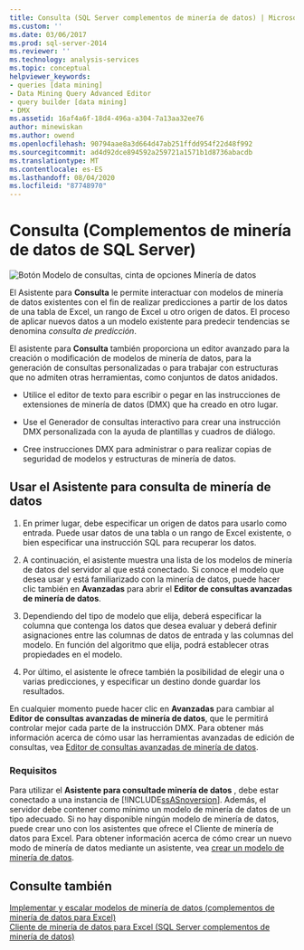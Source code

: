 ```yaml
---
title: Consulta (SQL Server complementos de minería de datos) | Microsoft Docs
ms.custom: ''
ms.date: 03/06/2017
ms.prod: sql-server-2014
ms.reviewer: ''
ms.technology: analysis-services
ms.topic: conceptual
helpviewer_keywords:
- queries [data mining]
- Data Mining Query Advanced Editor
- query builder [data mining]
- DMX
ms.assetid: 16af4a6f-18d4-496a-a304-7a13aa32ee76
author: minewiskan
ms.author: owend
ms.openlocfilehash: 90794aae8a3d664d47ab251ffdd954f22d48f992
ms.sourcegitcommit: ad4d92dce894592a259721a1571b1d8736abacdb
ms.translationtype: MT
ms.contentlocale: es-ES
ms.lasthandoff: 08/04/2020
ms.locfileid: "87748970"
---
```

# <a name="query-sql-server-data-mining-add-ins"></a>Consulta (Complementos de minería de datos de SQL Server)
  ![Botón Modelo de consultas, cinta de opciones Minería de datos](media/dmc-query.gif "Botón Modelo de consultas, cinta de opciones Minería de datos")  
  
 El Asistente para **Consulta** le permite interactuar con modelos de minería de datos existentes con el fin de realizar predicciones a partir de los datos de una tabla de Excel, un rango de Excel u otro origen de datos. El proceso de aplicar nuevos datos a un modelo existente para predecir tendencias se denomina *consulta de predicción*.  
  
 El asistente para **Consulta** también proporciona un editor avanzado para la creación o modificación de modelos de minería de datos, para la generación de consultas personalizadas o para trabajar con estructuras que no admiten otras herramientas, como conjuntos de datos anidados.  
  
-   Utilice el editor de texto para escribir o pegar en las instrucciones de extensiones de minería de datos (DMX) que ha creado en otro lugar.  
  
-   Use el Generador de consultas interactivo para crear una instrucción DMX personalizada con la ayuda de plantillas y cuadros de diálogo.  
  
-   Cree instrucciones DMX para administrar o para realizar copias de seguridad de modelos y estructuras de minería de datos.  
  
## <a name="using-the-query-wizard"></a>Usar el Asistente para consulta de minería de datos  
  
1.  En primer lugar, debe especificar un origen de datos para usarlo como entrada. Puede usar datos de una tabla o un rango de Excel existente, o bien especificar una instrucción SQL para recuperar los datos.  
  
2.  A continuación, el asistente muestra una lista de los modelos de minería de datos del servidor al que está conectado. Si conoce el modelo que desea usar y está familiarizado con la minería de datos, puede hacer clic también en **Avanzadas** para abrir el **Editor de consultas avanzadas de minería de datos**.  
  
3.  Dependiendo del tipo de modelo que elija, deberá especificar la columna que contenga los datos que desea evaluar y deberá definir asignaciones entre las columnas de datos de entrada y las columnas del modelo. En función del algoritmo que elija, podrá establecer otras propiedades en el modelo.  
  
4.  Por último, el asistente le ofrece también la posibilidad de elegir una o varias predicciones, y especificar un destino donde guardar los resultados.  
  
 En cualquier momento puede hacer clic en **Avanzadas** para cambiar al **Editor de consultas avanzadas de minería de datos**, que le permitirá controlar mejor cada parte de la instrucción DMX. Para obtener más información acerca de cómo usar las herramientas avanzadas de edición de consultas, vea [Editor de consultas avanzadas de minería de datos](advanced-data-mining-query-editor.md).  
  
### <a name="requirements"></a>Requisitos  
 Para utilizar el **Asistente para consultade minería de datos** , debe estar conectado a una instancia de [!INCLUDE[ssASnoversion](../includes/ssasnoversion-md.md)]. Además, el servidor debe contener como mínimo un modelo de minería de datos de un tipo adecuado. Si no hay disponible ningún modelo de minería de datos, puede crear uno con los asistentes que ofrece el Cliente de minería de datos para Excel. Para obtener información acerca de cómo crear un nuevo modo de minería de datos mediante un asistente, vea [crear un modelo de minería de datos](creating-a-data-mining-model.md).  
  
## <a name="see-also"></a>Consulte también  
 [Implementar y escalar modelos de minería de datos &#40;complementos de minería de datos para Excel&#41;](deploying-and-scaling-mining-models-data-mining-add-ins-for-excel.md)   
 [Cliente de minería de datos para Excel &#40;SQL Server complementos de minería de datos&#41;](data-mining-client-for-excel-sql-server-data-mining-add-ins.md)  
  
  
